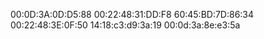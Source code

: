 00:0D:3A:0D:D5:88
00:22:48:31:DD:F8
60:45:BD:7D:86:34
00:22:48:3E:0F:50
14:18:c3:d9:3a:19
00:0d:3a:8e:e3:5a
